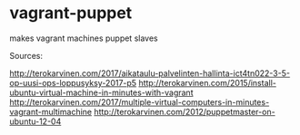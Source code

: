 # vagrant-puppet
makes vagrant machines puppet slaves


Sources:

http://terokarvinen.com/2017/aikataulu-palvelinten-hallinta-ict4tn022-3-5-op-uusi-ops-loppusyksy-2017-p5
http://terokarvinen.com/2015/install-ubuntu-virtual-machine-in-minutes-with-vagrant
http://terokarvinen.com/2017/multiple-virtual-computers-in-minutes-vagrant-multimachine
http://terokarvinen.com/2012/puppetmaster-on-ubuntu-12-04
